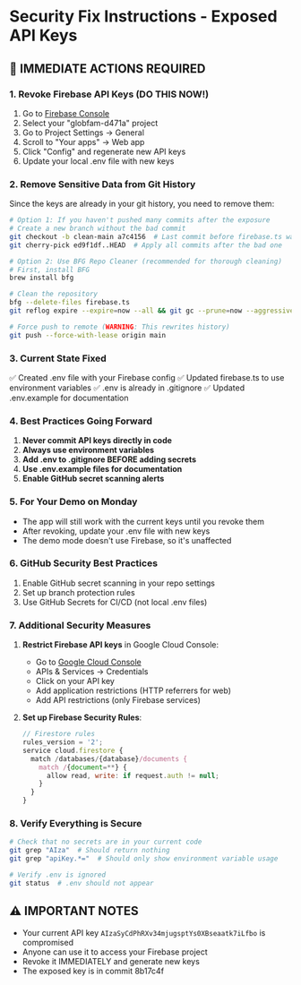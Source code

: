 # Security Fix Instructions - Exposed API Keys

## 🚨 IMMEDIATE ACTIONS REQUIRED

### 1. **Revoke Firebase API Keys** (DO THIS NOW!)
1. Go to [Firebase Console](https://console.firebase.google.com)
2. Select your "globfam-d471a" project
3. Go to Project Settings → General
4. Scroll to "Your apps" → Web app
5. Click "Config" and regenerate new API keys
6. Update your local .env file with new keys

### 2. **Remove Sensitive Data from Git History**

Since the keys are already in your git history, you need to remove them:

```bash
# Option 1: If you haven't pushed many commits after the exposure
# Create a new branch without the bad commit
git checkout -b clean-main a7c4156  # Last commit before firebase.ts was added
git cherry-pick ed9f1df..HEAD  # Apply all commits after the bad one

# Option 2: Use BFG Repo Cleaner (recommended for thorough cleaning)
# First, install BFG
brew install bfg

# Clean the repository
bfg --delete-files firebase.ts
git reflog expire --expire=now --all && git gc --prune=now --aggressive

# Force push to remote (WARNING: This rewrites history)
git push --force-with-lease origin main
```

### 3. **Current State Fixed**
✅ Created .env file with your Firebase config
✅ Updated firebase.ts to use environment variables
✅ .env is already in .gitignore
✅ Updated .env.example for documentation

### 4. **Best Practices Going Forward**

1. **Never commit API keys directly in code**
2. **Always use environment variables**
3. **Add .env to .gitignore BEFORE adding secrets**
4. **Use .env.example files for documentation**
5. **Enable GitHub secret scanning alerts**

### 5. **For Your Demo on Monday**
- The app will still work with the current keys until you revoke them
- After revoking, update your .env file with new keys
- The demo mode doesn't use Firebase, so it's unaffected

### 6. **GitHub Security Best Practices**
1. Enable GitHub secret scanning in your repo settings
2. Set up branch protection rules
3. Use GitHub Secrets for CI/CD (not local .env files)

### 7. **Additional Security Measures**
1. **Restrict Firebase API keys** in Google Cloud Console:
   - Go to [Google Cloud Console](https://console.cloud.google.com)
   - APIs & Services → Credentials
   - Click on your API key
   - Add application restrictions (HTTP referrers for web)
   - Add API restrictions (only Firebase services)

2. **Set up Firebase Security Rules**:
   ```javascript
   // Firestore rules
   rules_version = '2';
   service cloud.firestore {
     match /databases/{database}/documents {
       match /{document=**} {
         allow read, write: if request.auth != null;
       }
     }
   }
   ```

### 8. **Verify Everything is Secure**
```bash
# Check that no secrets are in your current code
git grep "AIza"  # Should return nothing
git grep "apiKey.*="  # Should only show environment variable usage

# Verify .env is ignored
git status  # .env should not appear
```

## ⚠️ IMPORTANT NOTES
- Your current API key `AIzaSyCdPhRXv34mjugsptYs0XBseaatk7iLfbo` is compromised
- Anyone can use it to access your Firebase project
- Revoke it IMMEDIATELY and generate new keys
- The exposed key is in commit 8b17c4f